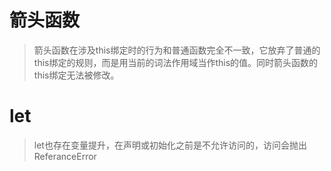 # 箭头函数
> 箭头函数在涉及this绑定时的行为和普通函数完全不一致，它放弃了普通的this绑定的规则，而是用当前的词法作用域当作this的值。同时箭头函数的this绑定无法被修改。

# let
> let也存在变量提升，在声明或初始化之前是不允许访问的，访问会抛出ReferanceError